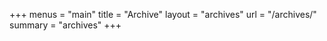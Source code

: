 +++
menus = "main"
title = "Archive"
layout = "archives"
url = "/archives/"
summary = "archives"
+++
